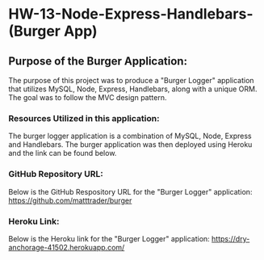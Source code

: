 # HW-13-Node-Express-Handlebars-(Burger App)

## Purpose of the Burger Application:
The purpose of this project was to produce a "Burger Logger" application that utilizes MySQL, Node, Express, Handlebars, along with a unique ORM.  The goal was to follow the MVC design pattern.

### Resources Utilized in this application:
The burger logger application is a combination of MySQL, Node, Express and Handlebars.
The burger application was then deployed using Heroku and the link can be found below.

### GitHub Repository URL:
Below is the GitHub Respository URL for the "Burger Logger" application: 
https://github.com/matttrader/burger 

### Heroku Link:
Below is the Heroku link for the "Burger Logger" application: 
https://dry-anchorage-41502.herokuapp.com/ 
